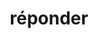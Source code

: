---
title: "réponder"
alias: 
type: verb
meaning: to respond
tags:
 - french
 - vocab
 - verb
created: 2023.01.08 12:31
created_by: Ádám
---